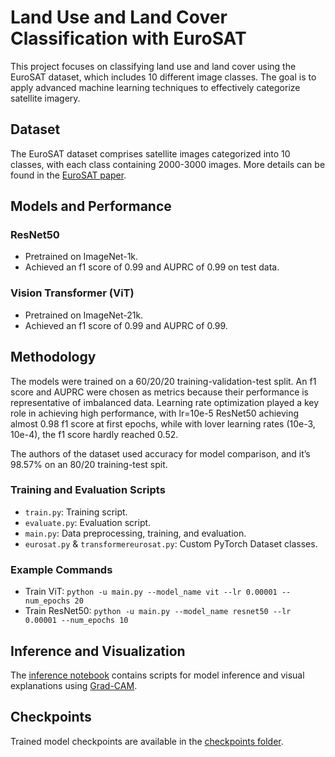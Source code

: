 # Land Use and Land Cover Classification with EuroSAT
This project focuses on classifying land use and land cover using the EuroSAT dataset, which includes 10 different image classes. The goal is to apply advanced machine learning techniques to effectively categorize satellite imagery. 
## Dataset
The EuroSAT dataset comprises satellite images categorized into 10 classes, with each class containing 2000-3000 images. More details can be found in the [EuroSAT paper](https://www.researchgate.net/publication/319463676_EuroSAT_A_Novel_Dataset_and_Deep_Learning_Benchmark_for_Land_Use_and_Land_Cover_Classification).

## Models and Performance
### ResNet50
- Pretrained on ImageNet-1k.
- Achieved an f1 score of 0.99 and AUPRC of 0.99 on test data.

### Vision Transformer (ViT)
- Pretrained on ImageNet-21k.
- Achieved an f1 score of 0.99 and AUPRC of 0.99.

## Methodology
The models were trained on a 60/20/20 training-validation-test split. An f1 score and AUPRC were chosen as metrics because their performance is representative of imbalanced data. Learning rate optimization played a key role in achieving high performance, with lr=10e-5 ResNet50 achieving almost 0.98 f1 score at first epochs, while with lover learning rates (10e-3, 10e-4), the f1 score hardly reached 0.52.

The authors of the dataset used accuracy for model comparison, and it’s 98.57% on an 80/20 training-test spit.

### Training and Evaluation Scripts
- `train.py`: Training script.
- `evaluate.py`: Evaluation script.
- `main.py`: Data preprocessing, training, and evaluation.
- `eurosat.py` & `transformereurosat.py`: Custom PyTorch Dataset classes.

### Example Commands
- Train ViT: `python -u main.py --model_name vit --lr 0.00001 --num_epochs 20`
- Train ResNet50: `python -u main.py --model_name resnet50 --lr 0.00001 --num_epochs 10`


## Inference and Visualization
The [inference notebook](https://github.com/iamKateryna/EuroSAT-ImageClassification/blob/main/landClassificationWithEuroSAT.ipynb) contains scripts for model inference and visual explanations using [Grad-CAM]( https://arxiv.org/pdf/1610.02391.pdf).

## Checkpoints
Trained model checkpoints are available in the [checkpoints folder](https://github.com/iamKateryna/EuroSAT-ImageClassification/tree/main/checkpoints).
